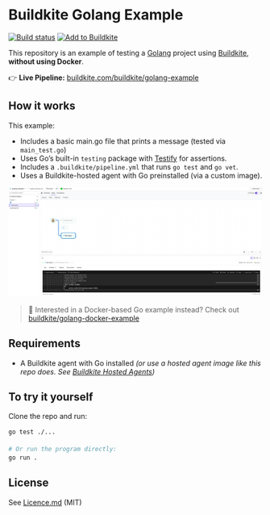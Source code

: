 # Buildkite Golang Example

[![Build status](https://badge.buildkite.com/aab023f2f33ab06766ed6236bc40caf0df1d9448e4f590d0ee.svg?branch=main)](https://buildkite.com/buildkite/golang-example)
[![Add to Buildkite](https://buildkite.com/button.svg)](https://buildkite.com/new)

This repository is an example of testing a [Golang](https://go.dev) project using [Buildkite](https://buildkite.com), **without using Docker**.

👉 **Live Pipeline:** [buildkite.com/buildkite/golang-example](https://buildkite.com/buildkite/golang-example)

## How it works

This example:
- Includes a basic main.go file that prints a message (tested via `main_test.go`)
- Uses Go’s built-in `testing` package with [Testify](https://github.com/stretchr/testify) for assertions.
- Includes a `.buildkite/pipeline.yml` that runs `go test` and `go vet`.
- Uses a Buildkite-hosted agent with Go preinstalled (via a custom image).

<a href="https://buildkite.com/buildkite/golang-example/builds?branch=main">
  <img width="1491" alt="Screenshot of Buildkite Golang example pipeline" src="./assets/golang-example-build-page.png" />
</a>

> 🐳 Interested in a Docker-based Go example instead?
> Check out [buildkite/golang-docker-example](https://github.com/buildkite/golang-docker-example)

## Requirements
- A Buildkite agent with Go installed
  _(or use a hosted agent image like this repo does. See [Buildkite Hosted Agents](https://buildkite.com/docs/pipelines/hosted-agents))_

## To try it yourself

Clone the repo and run:

```bash
go test ./...

# Or run the program directly:
go run .

```

## License

See [Licence.md](Licence.md) (MIT)
